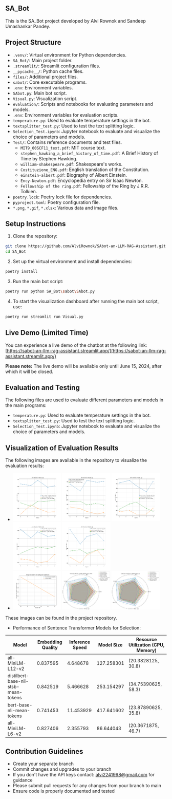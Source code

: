 ## SA_Bot

This is the SA_Bot project developed by Alvi Rownok and Sandeep Umashankar Pandey.

## Project Structure

* `.venv/`: Virtual environment for Python dependencies.
* `SA_Bot/`: Main project folder.
* `.streamlit/`: Streamlit configuration files.
* `__pycache__/`: Python cache files.
* `files/`: Additional project files.
* `sabot/`: Core executable programs.
* `.env`: Environment variables.
* `SAbot.py`: Main bot script.
* `Visual.py`: Visualization script.
* `evaluation/`: Scripts and notebooks for evaluating parameters and models.
* `.env`: Environment variables for evaluation scripts.
* `temperature.py`: Used to evaluate temperature settings in the bot.
* `textsplitter_test.py`: Used to test the text splitting logic.
* `Selection_Test.ipynb`: Jupyter notebook to evaluate and visualize the choice of parameters and models.
* `Test/`: Contains reference documents and test files.
    * `MIT9_00SCF11_text.pdf`: MIT course text.
    * `stephen_hawking_a_brief_history_of_time.pdf`: A Brief History of Time by Stephen Hawking.
    * `william-shakespeare.pdf`: Shakespeare's works.
    * `Costituzione_ENG.pdf`: English translation of the Constitution.
    * `einstein-albert.pdf`: Biography of Albert Einstein.
    * `Ency-Newton.pdf`: Encyclopedia entry on Sir Isaac Newton.
    * `Fellowship of the ring.pdf`: Fellowship of the Ring by J.R.R. Tolkien.
* `poetry.lock`: Poetry lock file for dependencies.
* `pyproject.toml`: Poetry configuration file.
* `*.png`, `*.gif`, `*.xlsx`: Various data and image files.

## Setup Instructions

1. Clone the repository:

```bash
git clone https://github.com/AlviRownok/SAbot-an-LLM-RAG-Assistant.git
cd SA_Bot
```

2. Set up the virtual environment and install dependencies:

```bash
poetry install
```

3. Run the main bot script:

```bash
poetry run python SA_Bot\sabot\SAbot.py
```

4. To start the visualization dashboard after running the main bot script, use:

```bash
poetry run streamlit run Visual.py
```

## Live Demo (Limited Time)

You can experience a live demo of the chatbot at the following link: [https://sabot-an-llm-rag-assistant.streamlit.app/](https://sabot-an-llm-rag-assistant.streamlit.app/)

**Please note:** The live demo will be available only until June 15, 2024, after which it will be closed.

## Evaluation and Testing

The following files are used to evaluate different parameters and models in the main programs:

* `temperature.py`: Used to evaluate temperature settings in the bot.
* `textsplitter_test.py`: Used to test the text splitting logic.
* `Selection_Test.ipynb`: Jupyter notebook to evaluate and visualize the choice of parameters and models.

## Visualization of Evaluation Results

The following images are available in the repository to visualize the evaluation results:

* <img src="Temp_vs_Response_length.png" alt="Temp vs Response length" style="width:150px; height:150px;"> <img src="Temp_vs_Response_length_2.png" alt="Temp vs Response length 2" style="width:150px; height:150px;"> <img src="Temp_vs_Response_length_3.png" alt="Temp vs Response length 3" style="width:150px; height:150px;"> <img src="Temp_vs_Response_length_4.png" alt="Temp vs Response length 4" style="width:150px; height:150px;"> <img src="Temp_vs_Response_length_5.png" alt="Temp vs Response length 5" style="width:150px; height:150px;">
* <img src="Time_for_text_splitting.png" alt="Time for text splitting" style="width:150px; height:120px;"> <img src="Similarity_Measure_Performance_for_FAISS.png" alt="Similarity Measure Performance for FAISS.png" style="width:150px; height:120px;"> <img src="Similarity_Measure_Performance_for_General.png" alt="Similarity Measure Performance for General.png" style="width:150px; height:120px;">

These images can be found in the project repository.

* Performance of Sentence Transformer Models for Selection:

| Model                                | Embedding Quality | Inference Speed | Model Size | Resource Utilization (CPU, Memory) |
|--------------------------------------|-------------------|-----------------|------------|------------------------------------|
| all-MiniLM-L12-v2                    | 0.837595          | 4.648678        | 127.258301 | (20.3828125, 30.8)                 |
| distilbert-base-nli-stsb-mean-tokens | 0.842519          | 5.466628        | 253.154297 | (34.75390625, 58.3)                |
| bert-base-nli-mean-tokens            | 0.741453          | 11.453929       | 417.641602 | (23.87890625, 35.8)                |
| all-MiniLM-L6-v2                     | 0.827406          | 2.355793        | 86.644043  | (20.3671875, 46.7)                 |


## Contribution Guidelines

* Create your separate branch
* Commit changes and upgrades to your branch
* If you don't have the API keys contact: alvi2241998@gmail.com for guidance
* Please submit pull requests for any changes from your branch to main
* Ensure code is properly documented and tested
